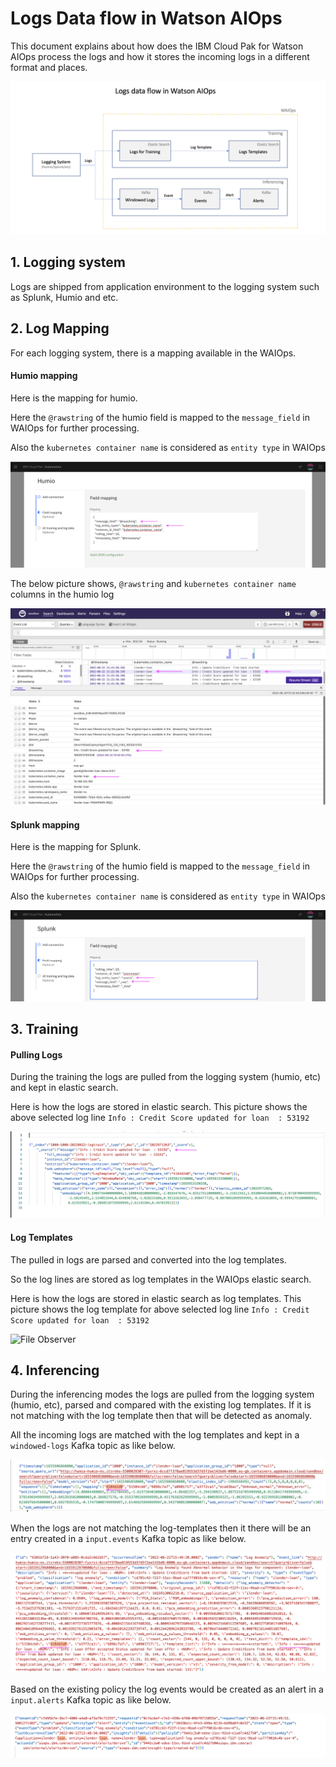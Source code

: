 # Logs Data flow in Watson AIOps

This document explains about how does the IBM Cloud Pak for Watson AIOps process the logs and how it stores the incoming logs in a different format and places.

![Logs Data flow](./images/logs-data-flow.png)

## 1. Logging system

Logs are shipped from application environment to the logging system such as Splunk, Humio and etc.

## 2. Log Mapping

For each logging system, there is a mapping available in the WAIOps.

#### Humio mapping

Here is the mapping for humio.

Here the `@rawstring` of the humio field is mapped to the `message_field` in WAIOps for further processing.

Also the `kubernetes container name` is considered as `entity type` in WAIOps

![Humio Mapping](./images/humio-mapping.png)


The below picture shows, `@rawstring` and `kubernetes container name` columns in the humio log

![Humio](./images/log-in-humio.png)


#### Splunk mapping

Here is the mapping for Splunk.

Here the `@rawstring` of the humio field is mapped to the `message_field` in WAIOps for further processing.

Also the `kubernetes container name` is considered as `entity type` in WAIOps

![File Observer](./images/splunk-mapping.png)


## 3. Training

#### Pulling Logs

During the training the logs are pulled from the logging system (humio, etc) and kept in elastic search.

Here is how the logs are stored in elastic search. This picture shows the above selected log line `Info : Credit Score updated for loan  : 53192`

![File Observer](./images/log-in-es-for-training.png)

#### Log Templates

The pulled in logs are parsed and converted into the log templates.

So the log lines are stored as log templates in the WAIOps elastic search.

Here is how the logs are stored in elastic search as log templates. This picture shows the log template for above selected log line `Info : Credit Score updated for loan  : 53192`

![File Observer](./images/log-templates.png)


## 4. Inferencing

During the inferencing modes the logs are pulled from the logging system (humio, etc), parsed and compared with the existing log templates. If it is not matching with the log template then that will be detected as anomaly. 

All the incoming logs are matched with the log templates and kept in a `windowed-logs` Kafka topic as like below. 

![Kafka ](./images/kafka-windowed.png)

When the logs are not matching the log-templates then it there will be an entry created in a `input.events` Kafka topic as like below. 


![Kafka](./images/kafka-events.png)


Based on the existing policy the log events would be created as an alert in a `input.alerts` Kafka topic as like below. 

![Kafka](./images/kafka-alerts.png)
